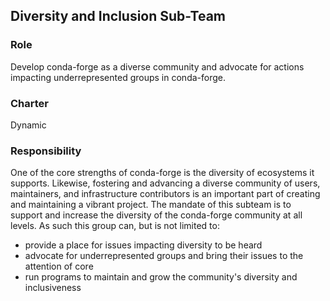 ## Diversity and Inclusion Sub-Team

### Role

Develop conda-forge as a diverse community and advocate for
actions impacting underrepresented groups in conda-forge.

### Charter

Dynamic

### Responsibility

One of the core strengths of conda-forge is the diversity of ecosystems it supports.
Likewise, fostering and advancing a diverse community of users, maintainers, and infrastructure contributors
is an important part of creating and maintaining a vibrant project.
The mandate of this subteam is to support and increase the diversity of the conda-forge
community at all levels.
As such this group can, but is not limited to:

- provide a place for issues impacting diversity to be heard
- advocate for underrepresented groups and bring their issues to the attention of core
- run programs to maintain and grow the community's diversity and inclusiveness
